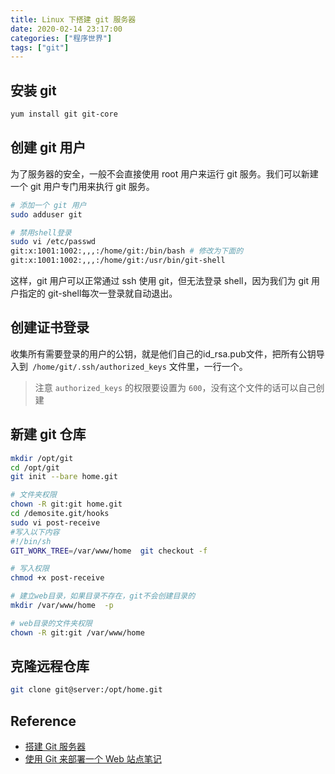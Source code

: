 ```yaml
---
title: Linux 下搭建 git 服务器
date: 2020-02-14 23:17:00
categories: ["程序世界"]
tags: ["git"]
---
```


## 安装 git
```bash
yum install git git-core
```

## 创建 git 用户

为了服务器的安全，一般不会直接使用 root 用户来运行 git 服务。我们可以新建一个 git 用户专门用来执行 git 服务。

```bash
# 添加一个 git 用户
sudo adduser git 

# 禁用shell登录
sudo vi /etc/passwd
git:x:1001:1002:,,,:/home/git:/bin/bash # 修改为下面的
git:x:1001:1002:,,,:/home/git:/usr/bin/git-shell
```
这样，git 用户可以正常通过 ssh 使用 git，但无法登录 shell，因为我们为 git 用户指定的 git-shell每次一登录就自动退出。

## 创建证书登录
收集所有需要登录的用户的公钥，就是他们自己的id_rsa.pub文件，把所有公钥导入到` /home/git/.ssh/authorized_keys` 文件里，一行一个。
> 注意 `authorized_keys` 的权限要设置为 `600`，没有这个文件的话可以自己创建

## 新建 git 仓库
```bash
mkdir /opt/git
cd /opt/git
git init --bare home.git

# 文件夹权限
chown -R git:git home.git
cd /demosite.git/hooks
sudo vi post-receive
#写入以下内容
#!/bin/sh
GIT_WORK_TREE=/var/www/home  git checkout -f

# 写入权限
chmod +x post-receive

# 建立web目录，如果目录不存在，git不会创建目录的
mkdir /var/www/home  -p

# web目录的文件夹权限
chown -R git:git /var/www/home
```

## 克隆远程仓库
```bash
git clone git@server:/opt/home.git
```

## Reference
- [搭建 Git 服务器](https://www.liaoxuefeng.com/wiki/896043488029600/899998870925664)
- [使用 Git 来部署一个 Web 站点笔记](https://rmingwang.com/using-git-to-deploy-a-web-site.html)
